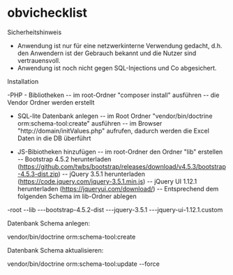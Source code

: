 # obvichecklist

Sicherheitshinweis
- Anwendung ist nur für eine netzwerkinterne Verwendung gedacht, d.h. den Anwendern ist der Gebrauch bekannt und die Nutzer sind vertrauensvoll.
- Anwendung ist noch nicht gegen SQL-Injections und Co abgesichert.

Installation

-PHP - Bibliotheken
-- im root-Ordner "composer install" ausführen
-- die Vendor Ordner werden erstellt

- SQL-lite Datenbank anlegen
-- im Root Ordner "vendor/bin/doctrine orm:schema-tool:create" ausführen
-- im Browser "http://domain/initValues.php" aufrufen, dadurch werden die Excel Daten in die DB überführt

- JS-Bibiotheken hinzufügen
-- im root-Ordner den Ordner "lib" erstellen
-- Bootstrap 4.5.2 herunterladen (https://github.com/twbs/bootstrap/releases/download/v4.5.3/bootstrap-4.5.3-dist.zip)
-- jQuery 3.5.1 herunterladen (https://code.jquery.com/jquery-3.5.1.min.js)
-- jQuery UI 1.12.1 herunterladen (https://jqueryui.com/download/)
-- Entsprechend dem folgenden Schema im lib-Ordner ablegen

-root
--lib
---bootstrap-4.5.2-dist
---jquery-3.5.1
---jquery-ui-1.12.1.custom


Datenbank Schema anlegen:

vendor/bin/doctrine orm:schema-tool:create

Datenbank Schema aktualisieren:

vendor/bin/doctrine orm:schema-tool:update --force
